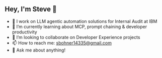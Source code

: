 ## Hey, I'm Steve 👋

- 🔭 I work on LLM agentic automation solutions for Internal Audit at IBM
- 🌱 I’m currently learning about MCP, prompt chaining & developer productivity
- 👯 I’m looking to collaborate on Developer Experience projects
- 📫 How to reach me: sbohner14335@gmail.com
- 💬 Ask me about anything!


